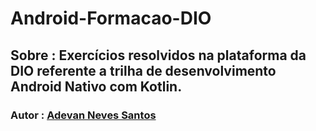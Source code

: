 # Android-Formacao-DIO

## Sobre : Exercícios resolvidos na plataforma da DIO referente a trilha de desenvolvimento Android Nativo com Kotlin.

### Autor : [Adevan Neves Santos](https://www.linkedin.com/in/adevan-neves-santos/)